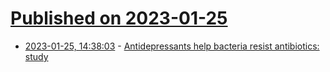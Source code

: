 # [Published on 2023-01-25](index.md)

* [2023-01-25, 14:38:03](https://news.ycombinator.com/item?id=34518720) - [Antidepressants help bacteria resist antibiotics: study](https://www.nature.com/articles/d41586-023-00186-y)
